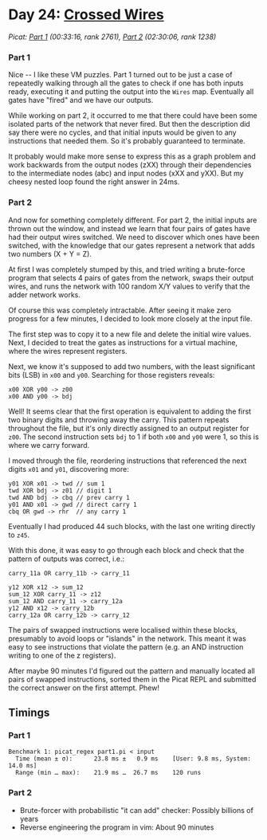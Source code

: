 # Day 24: [Crossed Wires](https://adventofcode.com/2024/day/24)
*Picat: [Part 1](https://github.com/DestyNova/advent_of_code_2024/blob/main/24/part1.pi) (00:33:16, rank 2761), [Part 2](https://github.com/DestyNova/advent_of_code_2024/blob/main/24/part2.pi) (02:30:06, rank 1238)*

### Part 1

Nice -- I like these VM puzzles. Part 1 turned out to be just a case of repeatedly walking through all the gates to check if one has both inputs ready, executing it and putting the output into the `Wires` map. Eventually all gates have "fired" and we have our outputs.

While working on part 2, it occurred to me that there could have been some isolated parts of the network that never fired. But then the description did say there were no cycles, and that initial inputs would be given to any instructions that needed them. So it's probably guaranteed to terminate.

It probably would make more sense to express this as a graph problem and work backwards from the output nodes (zXX) through their dependencies to the intermediate nodes (abc) and input nodes (xXX and yXX). But my cheesy nested loop found the right answer in 24ms.

### Part 2

And now for something completely different. For part 2, the initial inputs are thrown out the window, and instead we learn that four pairs of gates have had their output wires switched. We need to discover which ones have been switched, with the knowledge that our gates represent a network that adds two numbers (X + Y = Z).

At first I was completely stumped by this, and tried writing a brute-force program that selects 4 pairs of gates from the network, swaps their output wires, and runs the network with 100 random X/Y values to verify that the adder network works.

Of course this was completely intractable. After seeing it make zero progress for a few minutes, I decided to look more closely at the input file.

The first step was to copy it to a new file and delete the initial wire values. Next, I decided to treat the gates as instructions for a virtual machine, where the wires represent registers.

Next, we know it's supposed to add two numbers, with the least significant bits (LSB) in `x00` and `y00`. Searching for those registers reveals:

```
x00 XOR y00 -> z00
x00 AND y00 -> bdj
```

Well! It seems clear that the first operation is equivalent to adding the first two binary digits and throwing away the carry. This pattern repeats throughout the file, but it's only directly assigned to an output register for `z00`. The second instruction sets `bdj` to 1 if both `x00` and `y00` were 1, so this is where we carry forward.

I moved through the file, reordering instructions that referenced the next digits `x01` and `y01`, discovering more:

```
y01 XOR x01 -> twd // sum 1
twd XOR bdj -> z01 // digit 1
twd AND bdj -> cbq // prev carry 1
y01 AND x01 -> gwd // direct carry 1
cbq OR gwd -> rhr  // any carry 1
```

Eventually I had produced 44 such blocks, with the last one writing directly to `z45`.

With this done, it was easy to go through each block and check that the pattern of outputs was correct, i.e.:

```
carry_11a OR carry_11b -> carry_11

y12 XOR x12 -> sum_12
sum_12 XOR carry_11 -> z12
sum_12 AND carry_11 -> carry_12a
y12 AND x12 -> carry_12b
carry_12a OR carry_12b -> carry_12
```

The pairs of swapped instructions were localised within these blocks, presumably to avoid loops or "islands" in the network. This meant it was easy to see instructions that violate the pattern (e.g. an AND instruction writing to one of the z registers).

After maybe 90 minutes I'd figured out the pattern and manually located all pairs of swapped instructions, sorted them in the Picat REPL and submitted the correct answer on the first attempt. Phew!

## Timings

### Part 1

```
Benchmark 1: picat_regex part1.pi < input
  Time (mean ± σ):      23.8 ms ±   0.9 ms    [User: 9.8 ms, System: 14.0 ms]
  Range (min … max):    21.9 ms …  26.7 ms    120 runs
```

### Part 2

* Brute-forcer with probabilistic "it can add" checker: Possibly billions of years
* Reverse engineering the program in vim: About 90 minutes

